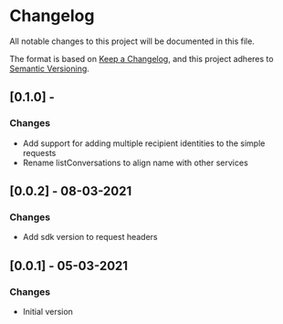 # Changelog
All notable changes to this project will be documented in this file.

The format is based on [Keep a Changelog](https://keepachangelog.com/en/1.0.0/),
and this project adheres to [Semantic Versioning](https://semver.org/spec/v2.0.0.html).

## [0.1.0] - <date>
### Changes
- Add support for adding multiple recipient identities to the simple requests
- Rename listConversations to align name with other services

## [0.0.2] - 08-03-2021
### Changes
- Add sdk version to request headers

## [0.0.1] - 05-03-2021
### Changes
- Initial version
